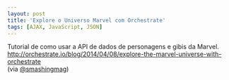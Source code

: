 ```yaml
---
layout: post
title: 'Explore o Universo Marvel com Orchestrate'
tags: [AJAX, JavaScript, JSON]
---
```


Tutorial de como usar a API de dados de personagens e gibis da Marvel.<br>
<http://orchestrate.io/blog/2014/04/08/explore-the-marvel-universe-with-orchestrate><br>
(via [@smashingmag](https://twitter.com/smashingmag/status/461099282943451136))
